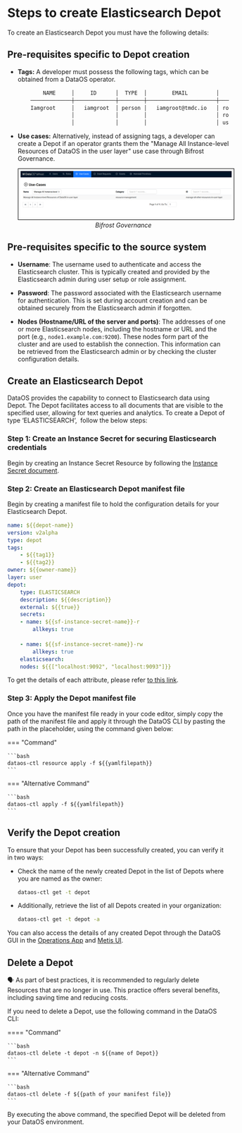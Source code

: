 # Steps to create Elasticsearch Depot

To create an Elasticsearch Depot you must have the following details:

## Pre-requisites specific to Depot creation

- **Tags:** A developer must possess the following tags, which can be obtained from a DataOS operator.

    ```bash
            NAME     │     ID      │  TYPE  │        EMAIL         │              TAGS               
        ─────────────┼─────────────┼────────┼──────────────────────┼─────────────────────────────────
        Iamgroot     │   iamgroot  │ person │   iamgroot@tmdc.io   │ roles:id:data-dev,                            
                     │             │        │                      │ roles:id:user,                  
                     │             │        │                      │ users:id:iamgroot  
    ```

- **Use cases:** Alternatively, instead of assigning tags, a developer can create a Depot if an operator grants them the "Manage All Instance-level Resources of DataOS in the user layer" use case through Bifrost Governance.

    <center>
    <img src="/resources/depot/usecase2.png" alt="Bifrost Governance" style="width:60rem; border: 1px solid black; padding: 5px;" />
    <figcaption><i>Bifrost Governance</i></figcaption>
    </center>

## Pre-requisites specific to the source system

- **Username**: The username used to authenticate and access the Elasticsearch cluster. This is typically created and provided by the Elasticsearch admin during user setup or role assignment.

- **Password**: The password associated with the Elasticsearch username for authentication. This is set during account creation and can be obtained securely from the Elasticsearch admin if forgotten.

- **Nodes (Hostname/URL of the server and ports)**: The addresses of one or more Elasticsearch nodes, including the hostname or URL and the port (e.g., `node1.example.com:9200`). These nodes form part of the cluster and are used to establish the connection. This information can be retrieved from the Elasticsearch admin or by checking the cluster configuration details.

## Create an Elasticsearch Depot

DataOS provides the capability to connect to Elasticsearch data using Depot. The Depot facilitates access to all documents that are visible to the specified user, allowing for text queries and analytics. To create a Depot of type ‘ELASTICSEARCH‘,  follow the below steps:

### **Step 1: Create an Instance Secret for securing Elasticsearch credentials**

Begin by creating an Instance Secret Resource by following the [Instance Secret document](/resources/instance_secret/index#abfss).

### **Step 2: Create an Elasticsearch Depot manifest file**

Begin by creating a manifest file to hold the configuration details for your Elasticsearch Depot.


```yaml
name: ${{depot-name}}
version: v2alpha
type: depot
tags:
    - ${{tag1}}
    - ${{tag2}}
owner: ${{owner-name}}
layer: user
depot:
    type: ELASTICSEARCH              
    description: ${{description}}
    external: ${{true}}
    secrets:
    - name: ${{sf-instance-secret-name}}-r
        allkeys: true

    - name: ${{sf-instance-secret-name}}-rw
        allkeys: true
    elasticsearch:                           
    nodes: ${{["localhost:9092", "localhost:9093"]}}
```
To get the details of each attribute, please refer [to this link](/resources/depot/configurations).


### Step 3: Apply the Depot manifest file

Once you have the manifest file ready in your code editor, simply copy the path of the manifest file and apply it through the DataOS CLI by pasting the path in the placeholder, using the command given below:

=== "Command"

    ```bash
    dataos-ctl resource apply -f ${{yamlfilepath}}
    ```
=== "Alternative Command"

    ```bash
    dataos-ctl apply -f ${{yamlfilepath}}
    ```



## Verify the Depot creation

To ensure that your Depot has been successfully created, you can verify it in two ways:

- Check the name of the newly created Depot in the list of Depots where you are named as the owner:

    ```bash
    dataos-ctl get -t depot
    ```

- Additionally, retrieve the list of all Depots created in your organization:

    ```bash
    dataos-ctl get -t depot -a
    ```

You can also access the details of any created Depot through the DataOS GUI in the [Operations App](https://dataos.info/interfaces/operations/) and [Metis UI](https://dataos.info/interfaces/metis/).

## Delete a Depot

<aside class="callout">
🗣️ As part of best practices, it is recommended to regularly delete Resources that are no longer in use. This practice offers several benefits, including saving time and reducing costs.
</aside>

If you need to delete a Depot, use the following command in the DataOS CLI:

==== "Command"

    ```bash
    dataos-ctl delete -t depot -n ${{name of Depot}}
    ```
=== "Alternative Command"

    ```bash
    dataos-ctl delete -f ${{path of your manifest file}}
    ```

By executing the above command, the specified Depot will be deleted from your DataOS environment.

